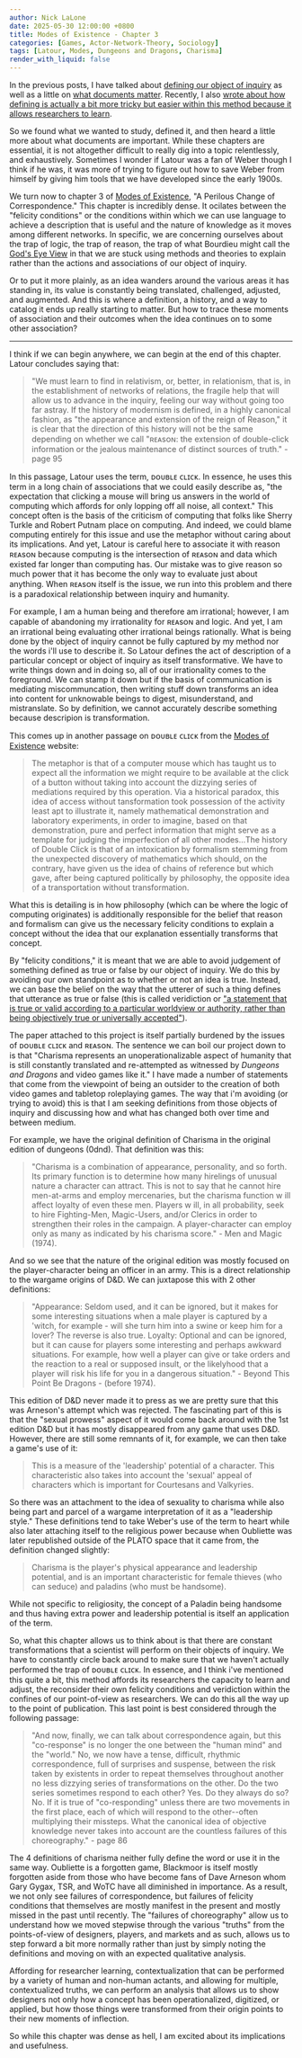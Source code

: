 ```yaml
---
author: Nick LaLone
date: 2025-05-30 12:00:00 +0800
title: Modes of Existence - Chapter 3
categories: [Games, Actor-Network-Theory, Sociology]
tags: [Latour, Modes, Dungeons and Dragons, Charisma]
render_with_liquid: false
---
```


In the previous posts, I have talked about [defining our object of inquiry](https://nicklalone.com/2025/04/14/modes-defining-1) as well as a little on [what documents matter](https://nicklalone.com/2025/04/20/modes-docs-2). Recently, I also [wrote about how defining is actually a bit more tricky but easier within this method because it allows researchers to learn](https://nicklalone.com/2025/05/05/modes-learning). 

So we found what we wanted to study, defined it, and then heard a little more about what documents are important. While these chapters are essential, it is not altogether difficult to really dig into a topic relentlessly, and exhaustively. Sometimes I wonder if Latour was a fan of Weber though I think if he was, it was more of trying to figure out how to save Weber from himself by giving him tools that we have developed since the early 1900s.

We turn now to chapter 3 of [Modes of Existence](http://modesofexistence.org/#faq), "A Perilous Change of Correspondence." This chapter is incredibly dense. It ocilates between the "felicity conditions" or the conditions within which we can use language to achieve a description that is useful and the nature of knowledge as it moves among different networks. In specific, we are concerning ourselves about the trap of logic, the trap of reason, the trap of what Bourdieu might call the [God's Eye View](https://journals.sagepub.com/doi/abs/10.1177/0263276403206004?int.sj-abstract.similar-articles.7) in that we are stuck using methods and theories to explain rather than the actions and associations of our object of inquiry.

Or to put it more plainly, as an idea wanders around the various areas it has standing in, its value is constantly being translated, challenged, adjusted, and augmented. And this is where a definition, a history, and a way to catalog it ends up really starting to matter. But how to trace these moments of association and their outcomes when the idea continues on to some other association?

---

I think if we can begin anywhere, we can begin at the end of this chapter. Latour concludes saying that: 

> "We must learn to find in relativism, or, better, in relationism, that is, in the establishment of networks of relations, the fragile help that will allow us to advance in the inquiry, feeling our way without going too far astray. If the history of modernism is defined, in a highly canonical fashion, as "the appearance and extension of the reign of Reason," it is clear that the direction of this history will not be the same depending on whether we call "ʀᴇᴀsᴏɴ: the extension of double-click information or the jealous maintenance of distinct sources of truth." - page 95

In this passage, Latour uses the term, ᴅᴏᴜʙʟᴇ ᴄʟɪᴄᴋ. In essence, he uses this term in a long chain of associations that we could easily describe as, "the expectation that clicking a mouse will bring us answers in the world of computing which affords for only lopping off all noise, all context." This concept often is the basis of the criticism of computing that folks like Sherry Turkle and Robert Putnam place on computing. And indeed, we could blame computing entirely for this issue and use the metaphor without caring about its implications. And yet, Latour is careful here to associate it with reason ʀᴇᴀsᴏɴ because computing is the intersection of ʀᴇᴀsᴏɴ and data which existed far longer than computing has. Our mistake was to give reason so much power that it has become the only way to evaluate just about anything. When ʀᴇᴀsᴏɴ itself is the issue, we run into this problem and there is a paradoxical relationship between inquiry and humanity. 

For example, I am a human being and therefore am irrational; however, I am capable of abandoning my irrationality for ʀᴇᴀsᴏɴ and logic. And yet, I am an irrational being evaluating other irrational beings rationally. What is being done by the object of inquiry cannot be fully captured by my method nor the words i'll use to describe it. So Latour defines the act of description of a particular concept or object of inquiry as itself transformative. We have to write things down and in doing so, all of our irrationality comes to the foreground. We can stamp it down but if the basis of communication is mediating miscommuncation, then writing stuff down transforms an idea into content for unknowable beings to digest, misunderstand, and mistranslate. So by definition, we cannot accurately describe something because descripion is transformation. 

This comes up in another passage on ᴅᴏᴜʙʟᴇ ᴄʟɪᴄᴋ from the [Modes of Existence](http://modesofexistence.org/) website:

>The metaphor is that of a computer mouse which has taught us to expect all the information we might require to be available at the click of a button without taking into account the dizzying series of mediations required by this operation. Via a historical paradox, this idea of access without tansformation took possession of the activity least apt to illustrate it, namely mathematical demonstration and laboratory experiments, in order to imagine, based on that demonstration, pure and perfect information that might serve as a template for judging the imperfection of all other modes...The history of Double Click is that of an intoxication by formalism stemming from the unexpected discovery of mathematics which should, on the contrary, have given us the idea of chains of reference but which gave, after being captured politically by philosophy, the opposite idea of a transportation without transformation.

What this is detailing is in how philosophy (which can be where the logic of computing originates) is additionally responsible for the belief that reason and formalism can give us the necessary felicity conditions to explain a concept without the idea that our explanation essentially transforms that concept. 

By "felicity conditions," it is meant that we are able to avoid judgement of something defined as true or false by our object of inquiry. We do this by avoiding our own standpoint as to whether or not an idea is true. Instead, we can base the belief on the way that the utterer of such a thing defines that utterance as true or false (this is called veridiction or ["a statement that is true or valid according to a particular worldview or authority, rather than being objectively true or universally accepted"](https://en.wiktionary.org/wiki/veridiction)). 

The paper attached to this project is itself partially burdened by the issues of ᴅᴏᴜʙʟᴇ ᴄʟɪᴄᴋ and ʀᴇᴀsᴏɴ. The sentence we can boil our project down to is that "Charisma represents an unoperationalizable aspect of humanity that is still constantly translated and re-attempted as witnessed by *Dungeons and Dragons* and video games like it." I have made a number of statements that come from the viewpoint of being an outsider to the creation of both video games and tabletop roleplaying games. The way that i'm avoiding (or trying to avoid) this is that I am seeking definitions from those objects of inquiry and discussing how and what has changed both over time and between medium.

For example, we have the original definition of Charisma in the original edition of dungeons (0dnd). That definition was this: 

> "Charisma is a combination of appearance, personality, and so forth. Its primary function is to determine how many hirelings of unusual nature a character can attract. This is not to say that he cannot hire men-at-arms and employ mercenaries, but the charisma function w ill affect loyalty of even these men. Players w ill, in all probability, seek to hire Fighting-Men, Magic-Users, and/or Clerics in order to strengthen their roles in the campaign. A player-character can employ only as many as indicated by his charisma score." - Men and Magic (1974).

And so we see that the nature of the original edition was mostly focused on the player-character being an officer in an army. This is a direct relationship to the wargame origins of D&D. We can juxtapose this with 2 other definitions: 

> "Appearance: Seldom used, and it can be ignored, but it makes for some interesting situations when a male player is captured by a 'witch, for example - will she turn him into a swine or keep him for a lover? The reverse is also true. Loyalty: Optional and can be ignored, but it can cause for players some interesting and perhaps awkward situations. For example, how well a player can give or take orders and the reaction to a real or supposed insult, or the likelyhood that a player will risk his life for you in a dangerous situation." - Beyond This Point Be Dragons - (before 1974). 

This edition of D&D never made it to press as we are pretty sure that this was Arneson's attempt which was rejected. The fascinating part of this is that the "sexual prowess" aspect of it would come back around with the 1st edition D&D but it has mostly disappeared from any game that uses D&D. However, there are still some remnants of it, for example, we can then take a game's use of it:

> This is a measure of the 'leadership' potential of a character. This characteristic also takes into account the 'sexual' appeal of characters which is important for Courtesans and Valkyries.

So there was an attachment to the idea of sexuality to charisma while also being part and parcel of a wargame interpretation of it as a "leadership style." These definitions tend to take Weber's use of the term to heart while also later attaching itself to the religious power because when Oubliette was later republished outside of the PLATO space that it came from, the definition changed slightly: 

> Charisma is the player's physical appearance and leadership potential, and is an important characteristic for female thieves (who can seduce) and paladins (who must be handsome).

While not specific to religiosity, the concept of a Paladin being handsome and thus having extra power and leadership potential is itself an application of the term. 

So, what this chapter allows us to think about is that there are constant transformations that a scientist will perform on their objects of inquiry. We have to constantly circle back around to make sure that we haven't actually performed the trap of ᴅᴏᴜʙʟᴇ ᴄʟɪᴄᴋ. In essence, and I think i've mentioned this quite a bit, this method affords its researchers the capacity to learn and adjust, the reconsider their own felicity conditions and veridiction within the confines of our point-of-view as researchers. We can do this all the way up to the point of publication. This last point is best considered through the following passage: 

> "And now, finally, we can talk about correspondence again, but this "co-response" is no longer the one between the "human mind" and the "world." No, we now have a tense, difficult, rhythmic correspondence, full of surprises and suspense, between the risk taken by existents in order to repeat themselves throughout another no less dizzying series of transformations on the other. Do the two series sometimes respond to each other? Yes. Do they always do so? No. If it is true of "co-responding" unless there are two movements in the first place, each of which will respond to the other--often multiplying their missteps. What the canonical idea of objective knowledge never takes into account are the countless failures of this choreography." - page 86

The 4 definitions of charisma neither fully define the word or use it in the same way. Oubliette is a forgotten game, Blackmoor is itself mostly forgotten aside from those who have become fans of Dave Arneson whom Gary Gygax, TSR, and WoTC have all diminished in importance. As a result, we not only see failures of correspondence, but failures of felicity conditions that themselves are mostly manifest in the present and mostly missed in the past until recently. The "failures of choreography" allow us to understand how we moved stepwise through the various "truths" from the points-of-view of designers, players, and markets and as such, allows us to step forward a bit more normally rather than just by simply noting the definitions and moving on with an expected qualitative analysis. 

Affording for researcher learning, contextualization that can be performed by a variety of human and non-human actants, and allowing for multiple, contextualized truths, we can perform an analysis that allows us to show designers not only how a concept has been operationalized, digitized, or applied, but how those things were transformed from their origin points to their new moments of inflection. 

So while this chapter was dense as hell, I am excited about its implications and usefulness. 


